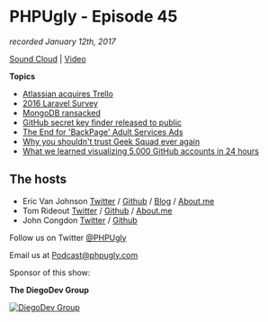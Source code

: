 # PHPUgly - Episode 45
*recorded January 12th, 2017*

[Sound Cloud](https://soundcloud.com/phpugly/episode45) | 
[Video](https://youtu.be/Gga7HnbsimM)

**Topics**
* [Atlassian acquires Trello](https://techcrunch.com/2017/01/09/atlassian-acquires-trello/)
* [2016 Laravel Survey](https://laravel-news.com/2016-survey)
* [MongoDB ransacked](http://www.zdnet.com/article/mongodb-ransacked-now-27000-databases-hit-in-mass-ransom-attacks/)
* [GitHub secret key finder released to public](http://www.zdnet.com/article/trufflehog-high-entropy-key-hunter-released-to-the-masses/)
* [The End for 'BackPage' Adult Services Ads](http://www.nbcsandiego.com/news/local/The-End-for-BackPage-Adult-Services-Ads-410199135.html)
* [Why you shouldn't trust Geek Squad ever again](http://www.networkworld.com/article/3156029/computers/why-you-shouldnt-trust-geek-squad-ever-again.html?platform=hootsuite)
* [What we learned visualizing 5,000 GitHub accounts in 24 hours](https://reflect.io/blog/github-aws-data-pipeline/)

## The hosts
* Eric Van Johnson [Twitter](https://twitter.com/shocm) / [Github](https://github.com/ericvanjohnson/) / [Blog](https://www.shocm.com) / [About.me](https://about.me/shocm) 
* Tom Rideout [Twitter](https://twitter.com/realrideout) / [Github](https://github.com/trideout/) / [About.me](https://about.me/thomasrideout)
* John Congdon [Twitter](https://twitter.com/johncongdon) / [Github](https://github.com/johncongdon) 

Follow us on Twitter [@PHPUgly](https://twitter.com/phpugly) 

Email us at [Podcast@phpugly.com](mailto:Podcast@phpugly.com)

Sponsor of this show:

**The DiegoDev Group**

[![DiegoDev Group](https://www.diegodev.com/img/diegodevgroup.png "Logo DiegoDev Group")](https://www.diegodev.com)
